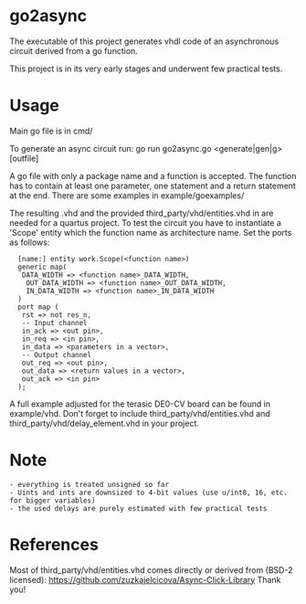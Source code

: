 # go2async
The executable of this project generates vhdl code of an asynchronous circuit derived from a go function.  

This project is in its very early stages and underwent few practical tests.

# Usage
Main go file is in cmd/

To generate an async circuit run:
go run go2async.go <generate|gen|g> <go file> [outfile]

A go file with only a package name and a function is accepted. The function has to contain at least one parameter, one statement and a return statement at the end. There are some examples in example/goexamples/

The resulting .vhd and the provided third_party/vhd/entities.vhd in are needed for a quartus project. 
To test the circuit you have to instantiate a 'Scope' entity which the function name as architecture name. Set the ports as follows:

```
  [name:] entity work.Scope(<function name>)
  generic map(
   DATA_WIDTH => <function name>_DATA_WIDTH,
	OUT_DATA_WIDTH => <function name>_OUT_DATA_WIDTH,
	IN_DATA_WIDTH => <function name>_IN_DATA_WIDTH
  )
  port map (
   rst => not res_n,
   -- Input channel
   in_ack => <out pin>,
   in_req => <in pin>,
   in_data => <parameters in a vector>,
   -- Output channel
   out_req => <out pin>,
   out_data => <return values in a vector>,
   out_ack => <in pin>
  );
```

A full example adjusted for the terasic DE0-CV board can be found in example/vhd. Don't forget to include third_party/vhd/entities.vhd and third_party/vhd/delay_element.vhd in your project.

# Note 
    - everything is treated unsigned so far 
    - Uints and ints are downsized to 4-bit values (use u/int8, 16, etc. for bigger variables)
    - the used delays are purely estimated with few practical tests

# References
Most of third_party/vhd/entities.vhd comes directly or derived from (BSD-2 licensed):
https://github.com/zuzkajelcicova/Async-Click-Library
Thank you!